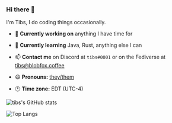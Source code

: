 ### Hi there 👋

I'm Tibs, I do coding things occasionally.

- 🔭 **Currently working on** anything I have time for

- 🌱 **Currently learning** Java, Rust, anything else I can

- 📫 **Contact me** on Discord at `tibs#0001` or on the Fediverse at <a rel="me" href="https://blobfox.coffee/@tibs">tibs@blobfox.coffee</a>

- 😄 **Pronouns:** [they/them](https://en.pronouns.page/@tibs)

- 🕐 **Time zone:** EDT (UTC-4)

![tibs's GitHub stats](https://github-readme-stats.vercel.app/api?username=tibinonest&theme=nightowl&show_icons=true&count_private=true)

![Top Langs](https://github-readme-stats.vercel.app/api/top-langs/?username=tibinonest&theme=nightowl&layout=compact)
